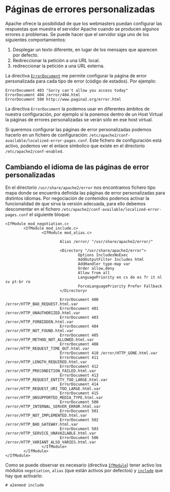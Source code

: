 # Páginas de errores personalizadas

Apache ofrece la posibilidad de que los webmasters puedan configurar las respuestas que muestra el servidor Apache cuando se producen algunos errores o problemas. Se puede hacer que el servidor siga uno de los siguientes comportamientos:

1. Desplegar un texto diferente, en lugar de los mensajes que aparecen por defecto.
2. Redireccionar la petición a una URL local.
3. redireccionar la petición a una URL externa.

La directiva [`ErrorDocument`](https://httpd.apache.org/docs/2.4/es/mod/core.html#errordocument) me permite configurar la página de error personalizada para cada tipo de error (código de estados). Por ejemplo:

	ErrorDocument 403 "Sorry can't allow you access today" 
	ErrorDocument 404 /error/404.html
	ErrorDocument 500 http://www.pagina2.org/error.html

La directiva `ErrorDocument` la podemos usar en diferentes ámbitos de nuestra configuración, por ejemplo si la ponemos dentro de un Host Virtual la páginas de errores personalizadas se verán sólo en ese host virtual.

Si queremos configurar las páginas de error personalizadas podemos hacerlo en un fichero de configuración: `/etc/apache2/conf-available/localized-error-pages.conf`. Este fichero de configuración está activo, podemos ver el enlace símbolico que existe en el directorio `/etc/apache2/conf-enabled`.

## Cambiando el idioma de las páginas de error personalizadas

En el directorio `/usr/share/apache2/error` nos encontramos fichero tipo mapa donde se encuentra definida las páginas de error personalizadas para distintos idiomas. Por negociación de contenidos podemos activar la funcionalidad de que sirva la versión adecuada, para ello debemos descomentar en el fichero `/etc/apache2/conf-available/localized-error-pages.conf` el siguiente bloque:

	<IfModule mod_negotiation.c>
	        <IfModule mod_include.c>
	                <IfModule mod_alias.c>	

	                        Alias /error/ "/usr/share/apache2/error/"	

	                        <Directory "/usr/share/apache2/error">
	                                Options IncludesNoExec
	                                AddOutputFilter Includes html
	                                AddHandler type-map var
	                                Order allow,deny
	                                Allow from all
	                                LanguagePriority en cs de es fr it nl sv pt-br ro
	                                ForceLanguagePriority Prefer Fallback
	                        </Directory>	

	                        ErrorDocument 400 /error/HTTP_BAD_REQUEST.html.var
	                        ErrorDocument 401 /error/HTTP_UNAUTHORIZED.html.var
	                        ErrorDocument 403 /error/HTTP_FORBIDDEN.html.var
	                        ErrorDocument 404 /error/HTTP_NOT_FOUND.html.var
	                        ErrorDocument 405 /error/HTTP_METHOD_NOT_ALLOWED.html.var
	                        ErrorDocument 408 /error/HTTP_REQUEST_TIME_OUT.html.var
	                        ErrorDocument 410 /error/HTTP_GONE.html.var
	                        ErrorDocument 411 /error/HTTP_LENGTH_REQUIRED.html.var
	                        ErrorDocument 412 /error/HTTP_PRECONDITION_FAILED.html.var
	                        ErrorDocument 413 /error/HTTP_REQUEST_ENTITY_TOO_LARGE.html.var
	                        ErrorDocument 414 /error/HTTP_REQUEST_URI_TOO_LARGE.html.var
	                        ErrorDocument 415 /error/HTTP_UNSUPPORTED_MEDIA_TYPE.html.var
	                        ErrorDocument 500 /error/HTTP_INTERNAL_SERVER_ERROR.html.var
	                        ErrorDocument 501 /error/HTTP_NOT_IMPLEMENTED.html.var
	                        ErrorDocument 502 /error/HTTP_BAD_GATEWAY.html.var
	                        ErrorDocument 503 /error/HTTP_SERVICE_UNAVAILABLE.html.var
	                        ErrorDocument 506 /error/HTTP_VARIANT_ALSO_VARIES.html.var
	                </IfModule>
	        </IfModule>
	</IfModule>

Como se puede observar es necesario (directiva [`IfModule`](http://httpd.apache.org/docs/2.4/es/mod/core.html#ifmodule)) tener activo los módulos `negotiation`, `alias` (que están activos por defectos) y [`include`](http://httpd.apache.org/docs/current/mod/mod_include.html) que hay que activarlo:

	# a2enmod include